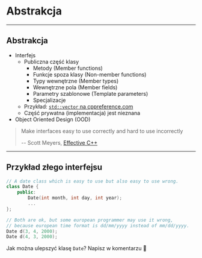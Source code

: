 <!-- .slide: data-background="#111111" -->

# Abstrakcja

___

## Abstrakcja

* <!-- .element: class="fragment fade-in" --> Interfejs
  * <!-- .element: class="fragment fade-in" --> Publiczna część klasy
    * <!-- .element: class="fragment fade-in" --> Metody (Member functions)
    * <!-- .element: class="fragment fade-in" --> Funkcje spoza klasy (Non-member functions)
    * <!-- .element: class="fragment fade-in" --> Typy wewnętrzne (Member types)
    * <!-- .element: class="fragment fade-in" --> Wewnętrzne pola (Member fields)
    * <!-- .element: class="fragment fade-in" --> Parametry szablonowe (Template parameters)
    * <!-- .element: class="fragment fade-in" --> Specjalizacje
  * <!-- .element: class="fragment fade-in" --> Przykład: <a href="https://en.cppreference.com/w/cpp/container/vector"><code>std::vector</code> na cppreference.com</a>
  * <!-- .element: class="fragment fade-in" --> Część prywatna (implementacja) jest nieznana
* <!-- .element: class="fragment fade-in" --> Object Oriented Design (OOD)

> Make interfaces easy to use correctly and hard to use incorrectly
>
> \-\- Scott Meyers, [Effective C++](https://blog.ycshao.com/2012/11/23/effective-c-item-18-make-interfaces-easy-to-use-correctly-and-hard-to-use-incorrectly/)
<!-- .element: class="fragment fade-in" -->

___

## Przykład złego interfejsu

```c++
// A date class which is easy to use but also easy to use wrong.
class Date {
    public:
        Date(int month, int day, int year);
        ...
};

// Both are ok, but some european programmer may use it wrong,
// because european time format is dd/mm/yyyy instead of mm/dd/yyyy.
Date d(3, 4, 2000);
Date d(4, 3, 2000);
```

Jak można ulepszyć klasę `Date`? Napisz w komentarzu 🙂
<!-- .element: class="fragment fade-in" -->
